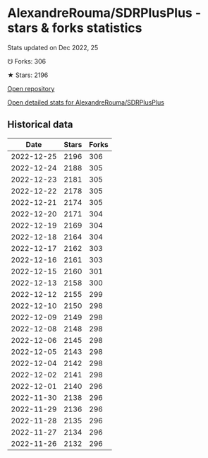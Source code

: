 # AlexandreRouma/SDRPlusPlus - stars & forks statistics

Stats updated on Dec 2022, 25

☋ Forks: 306

★ Stars: 2196

[Open repository](https://github.com/AlexandreRouma/SDRPlusPlus)

[Open detailed stats for AlexandreRouma/SDRPlusPlus](https://reviewgithub.com/rep/AlexandreRouma/SDRPlusPlus)

## Historical data
| Date | Stars | Forks |
|------|-------|-------|
| 2022-12-25 | 2196 | 306 | 
| 2022-12-24 | 2188 | 305 | 
| 2022-12-23 | 2181 | 305 | 
| 2022-12-22 | 2178 | 305 | 
| 2022-12-21 | 2174 | 305 | 
| 2022-12-20 | 2171 | 304 | 
| 2022-12-19 | 2169 | 304 | 
| 2022-12-18 | 2164 | 304 | 
| 2022-12-17 | 2162 | 303 | 
| 2022-12-16 | 2161 | 303 | 
| 2022-12-15 | 2160 | 301 | 
| 2022-12-13 | 2158 | 300 | 
| 2022-12-12 | 2155 | 299 | 
| 2022-12-10 | 2150 | 298 | 
| 2022-12-09 | 2149 | 298 | 
| 2022-12-08 | 2148 | 298 | 
| 2022-12-06 | 2145 | 298 | 
| 2022-12-05 | 2143 | 298 | 
| 2022-12-04 | 2142 | 298 | 
| 2022-12-02 | 2141 | 298 | 
| 2022-12-01 | 2140 | 296 | 
| 2022-11-30 | 2138 | 296 | 
| 2022-11-29 | 2136 | 296 | 
| 2022-11-28 | 2135 | 296 | 
| 2022-11-27 | 2134 | 296 | 
| 2022-11-26 | 2132 | 296 | 

